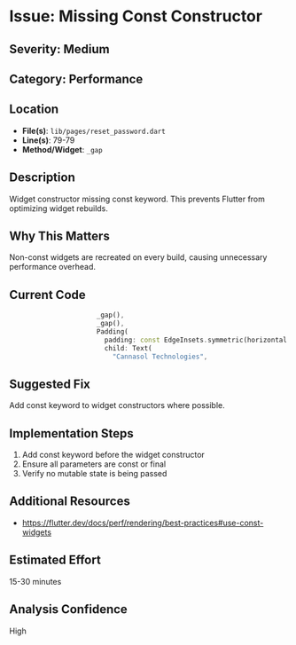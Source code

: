 # Issue: Missing Const Constructor

## Severity: Medium

## Category: Performance

## Location
- **File(s)**: `lib/pages/reset_password.dart`
- **Line(s)**: 79-79
- **Method/Widget**: `_gap`

## Description
Widget constructor missing const keyword. This prevents Flutter from optimizing widget rebuilds.

## Why This Matters
Non-const widgets are recreated on every build, causing unnecessary performance overhead.

## Current Code
```dart
                      _gap(),
                      _gap(),
                      Padding(
                        padding: const EdgeInsets.symmetric(horizontal: 16.0),
                        child: Text(
                          "Cannasol Technologies",
```

## Suggested Fix
Add const keyword to widget constructors where possible.

## Implementation Steps
1. Add const keyword before the widget constructor
2. Ensure all parameters are const or final
3. Verify no mutable state is being passed

## Additional Resources
- https://flutter.dev/docs/perf/rendering/best-practices#use-const-widgets

## Estimated Effort
15-30 minutes

## Analysis Confidence
High
